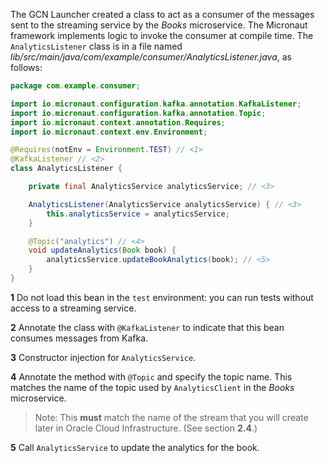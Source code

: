 The GCN Launcher created a class to act as a consumer of the messages sent to the streaming service by the _Books_ microservice. The Micronaut framework implements logic to invoke the consumer at compile time. The `AnalyticsListener` class is in a file named _lib/src/main/java/com/example/consumer/AnalyticsListener.java_, as follows:

```java
package com.example.consumer;

import io.micronaut.configuration.kafka.annotation.KafkaListener;
import io.micronaut.configuration.kafka.annotation.Topic;
import io.micronaut.context.annotation.Requires;
import io.micronaut.context.env.Environment;

@Requires(notEnv = Environment.TEST) // <1>
@KafkaListener // <2>
class AnalyticsListener {

    private final AnalyticsService analyticsService; // <3>

    AnalyticsListener(AnalyticsService analyticsService) { // <3>
        this.analyticsService = analyticsService;
    }

    @Topic("analytics") // <4>
    void updateAnalytics(Book book) {
        analyticsService.updateBookAnalytics(book); // <5>
    }
}
```

**1** Do not load this bean in the `test` environment: you can run tests without access to a streaming service.

**2** Annotate the class with `@KafkaListener` to indicate that this bean consumes messages from Kafka.

**3** Constructor injection for `AnalyticsService`.

**4** Annotate the method with `@Topic` and specify the topic name. This matches the name of the topic used by `AnalyticsClient` in the _Books_ microservice.
>Note: This **must** match the name of the stream that you will create later in Oracle Cloud Infrastructure. (See section **2.4**.)

**5** Call `AnalyticsService` to update the analytics for the book.